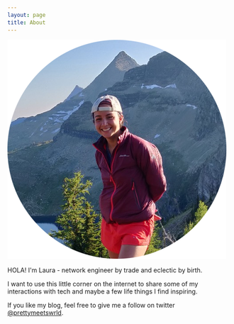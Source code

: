 ```yaml
---
layout: page
title: About
---
```


![That GNP life.](/images/aboutme.png)

HOLA! I'm Laura - network engineer by trade and eclectic by birth.

I want to use this little corner on the internet to share some of my
interactions with tech and maybe a few life things I find inspiring.


If you like my blog, feel free to give me a follow on twitter [@prettymeetswrld](https://twitter.com/prettymeetswrld).
